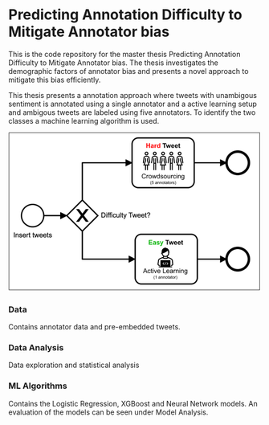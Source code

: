# Predicting Annotation Difficulty to Mitigate Annotator bias
This is the code repository for the master thesis Predicting Annotation Difficulty to Mitigate Annotator bias. 
The thesis investigates the demographic factors of annotator bias and presents a novel approach to mitigate this bias efficiently.

This thesis presents a annotation approach where tweets with unambigous sentiment is annotated using a single annotator and a active learning setup and ambigous tweets are labeled using five annotators. To identify the two classes a machine learning algorithm is used.

![Annotation Approach](task_routing.png)

### Data
Contains annotator data and pre-embedded tweets.

### Data Analysis
Data exploration and statistical analysis

### ML Algorithms
Contains the Logistic Regression, XGBoost and Neural Network models. An evaluation of the models can be seen under Model Analysis.


